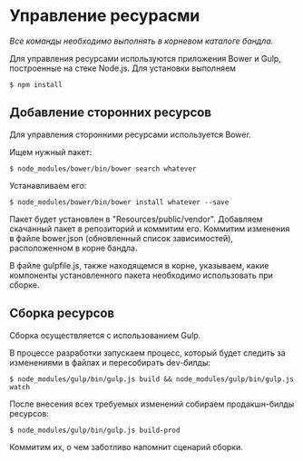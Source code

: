 # Управление ресурасми

*Все команды необходимо выполнять в корневом каталоге бандла.*

Для управления ресурсами используются приложения Bower и Gulp, построенные на стеке Node.js. Для установки выполняем

```shell
$ npm install
```

## Добавление сторонних ресурсов

Для управления сторонними ресурсами используется Bower.

Ищем нужный пакет:

```shell
$ node_modules/bower/bin/bower search whatever
```

Устанавливаем его:

```shell
$ node_modules/bower/bin/bower install whatever --save
```

Пакет будет установлен в "Resources/public/vendor". Добавляем скачанный пакет в репозиторий и коммитим его. Коммитим
 изменения в файле bower.json (обновленный список зависимостей), расположенном в корне бандла.
 
В файле gulpfile.js, также находящемся в корне, указываем, какие компоненты установленного пакета необходимо использовать
 при сборке.

## Сборка ресурсов

Сборка осуществляется с использованием Gulp.

В процессе разработки запускаем процесс, который будет следить за изменениями в файлах и пересобирать dev-билды:

```shell
$ node_modules/gulp/bin/gulp.js build && node_modules/gulp/bin/gulp.js watch
```

После внесения всех требуемых изменений собираем продакшн-билды ресурсов:

```
$ node_modules/gulp/bin/gulp.js build-prod 
```

Коммитим их, о чем заботливо напомнит сценарий сборки.
